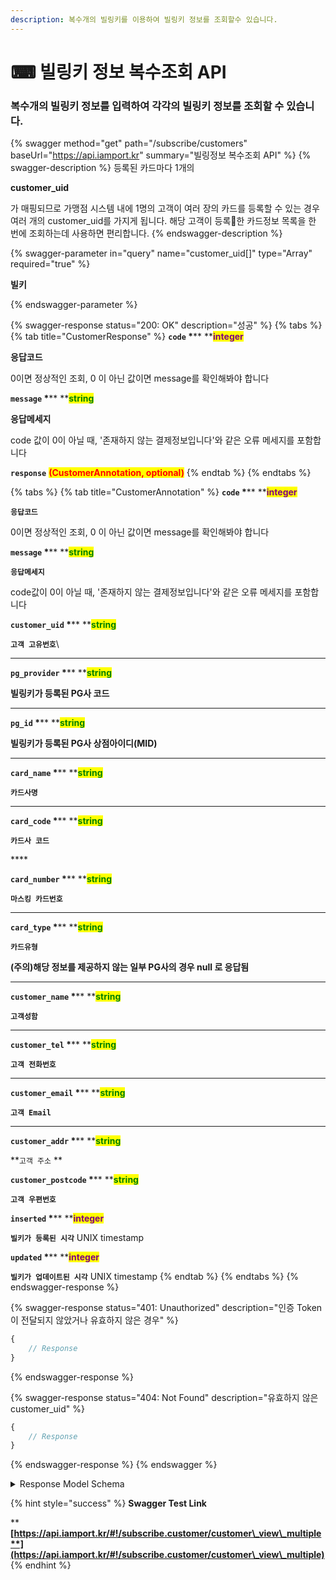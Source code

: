 ```yaml
---
description: 복수개의 빌링키를 이용하여 빌링키 정보를 조회할수 있습니다.
---
```


# ⌨ 빌링키 정보 복수조회 API

### 복수개의 빌링키 정보를 입력하여 각각의 빌링키 정보를 조회할 수 있습니다.

{% swagger method="get" path="/subscribe/customers" baseUrl="https://api.iamport.kr" summary="빌링정보 복수조회 API" %}
{% swagger-description %}
등록된 카드마다 1개의 

**customer_uid**

가 매핑되므로 가맹점 시스템 내에 1명의 고객이 여러 장의 카드를 등록할 수 있는 경우 여러 개의 customer_uid를 가지게 됩니다. 해당 고객이 등록한 카드정보 목록을 한 번에 조회하는데 사용하면 편리합니다.
{% endswagger-description %}

{% swagger-parameter in="query" name="customer_uid[]" type="Array" required="true" %}
<mark style="color:red;">

**빌키**

</mark>
{% endswagger-parameter %}

{% swagger-response status="200: OK" description="성공" %}
{% tabs %}
{% tab title="CustomerResponse" %}
**`code`  **<mark style="color:red;">**\***</mark>** **<mark style="color:purple;">**integer**</mark>

**응답코드**

0이면 정상적인 조회, 0 이 아닌 값이면 message를 확인해봐야 합니다



**`message`  **<mark style="color:red;">**\***</mark>** **<mark style="color:green;">**string**</mark>

**응답메세지**

code 값이 0이 아닐 때, '존재하지 않는 결제정보입니다'와 같은 오류 메세지를 포함합니다



**`response`** <mark style="color:red;">**(CustomerAnnotation, optional)**</mark>
{% endtab %}
{% endtabs %}

{% tabs %}
{% tab title="CustomerAnnotation" %}
**`code`  **<mark style="color:red;">**\***</mark>**  **<mark style="color:purple;">**integer**</mark>

**`응답코드`**

0이면 정상적인 조회, 0 이 아닌 값이면 message를 확인해봐야 합니다



**`message`  **<mark style="color:red;">**\***</mark>**  **<mark style="color:green;">**string**</mark>

**`응답메세지`**

code값이 0이 아닐 때, '존재하지 않는 결제정보입니다'와 같은 오류 메세지를 포함합니다



**`customer_uid`  **<mark style="color:red;">**\***</mark>**  **<mark style="color:green;">**string**</mark>

**`고객 고유번호`**\
****

**`pg_provider`  **<mark style="color:red;">**\***</mark>** **<mark style="color:green;">**string**</mark>

**빌링키가 등록된 PG사 코드**

****

**`pg_id`  **<mark style="color:red;">**\***</mark>** **<mark style="color:green;">**string**</mark>

**빌링키가 등록된 PG사 상점아이디(MID)**

****

**`card_name`  **<mark style="color:red;">**\***</mark>**  **<mark style="color:green;">**string**</mark>

**`카드사명`**

****

**`card_code`  **<mark style="color:red;">**\***</mark>** **<mark style="color:green;">**string**</mark>

**`카드사 코드`**

&#x20;****&#x20;

**`card_number`  **<mark style="color:red;">**\***</mark>** **<mark style="color:green;">**string**</mark>

**`마스킹 카드번호`**

****

**`card_type`  **<mark style="color:red;">**\***</mark>** **<mark style="color:green;">**string**</mark>

**`카드유형`**

**(주의)해당 정보를 제공하지 않는 일부 PG사의 경우 null 로 응답됨**

****

**`customer_name`  **<mark style="color:red;">**\***</mark>** **<mark style="color:green;">**string**</mark>

**`고객성함`**

****

**`customer_tel`  **<mark style="color:red;">**\***</mark>**  **<mark style="color:green;">**string**</mark>

**`고객 전화번호`**

****

**`customer_email`  **<mark style="color:red;">**\***</mark>** **<mark style="color:green;">**string**</mark>

**`고객 Email`**

****

**`customer_addr`  **<mark style="color:red;">**\***</mark>** **<mark style="color:green;">**string**</mark>

**`고객 주소` **&#x20;

&#x20;

**`customer_postcode`  **<mark style="color:red;">**\***</mark>** **<mark style="color:green;">**string**</mark>

**`고객 우편번호`**



**`inserted`  **<mark style="color:red;">**\***</mark>** **<mark style="color:purple;">**integer**</mark>

**`빌키가 등록된 시각`** UNIX timestamp



**`updated`  **<mark style="color:red;">**\***</mark>** **<mark style="color:purple;">**integer**</mark>

**`빌키가 업데이트된 시각`** UNIX timestamp
{% endtab %}
{% endtabs %}
{% endswagger-response %}

{% swagger-response status="401: Unauthorized" description="인증 Token이 전달되지 않았거나 유효하지 않은 경우" %}
```javascript
{
    // Response
}
```
{% endswagger-response %}

{% swagger-response status="404: Not Found" description="유효하지 않은 customer_uid" %}
```javascript
{
    // Response
}
```
{% endswagger-response %}
{% endswagger %}

<details>

<summary>Response Model Schema</summary>

```json
{
  "code": 0,
  "message": "string",
  "response": [
    {
      "customer_uid": "string",
      "pg_provider": "string",
      "pg_id": "string",
      "card_name": "string",
      "card_code": "string",
      "card_number": "string",
      "card_type": "null",
      "customer_name": "string",
      "customer_tel": "string",
      "customer_email": "string",
      "customer_addr": "string",
      "customer_postcode": "string",
      "inserted": 0,
      "updated": 0
    }
  ]
}
```

</details>

{% hint style="success" %}
**Swagger Test Link**

****[**https://api.iamport.kr/#!/subscribe.customer/customer\_view\_multiple**](https://api.iamport.kr/#!/subscribe.customer/customer\_view\_multiple)****
{% endhint %}
